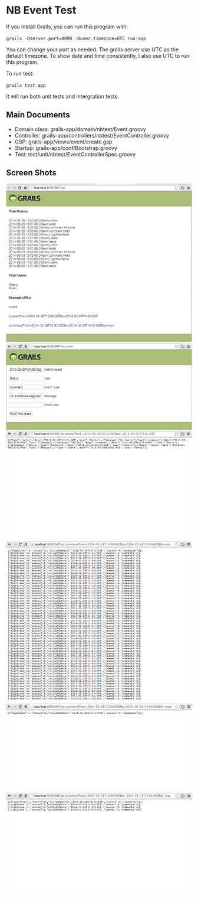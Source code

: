 # NB Event Test
If you install Grails, you can run this program with:

`grails -Dserver.port=8090 -Duser.timezone=UTC run-app`

You can change your port as needed. The grails server use UTC as the default timezone. To show date and time consistently, I also use UTC to run this program.

To run test:

`grails test-app`

It will run both unit tests and intergration tests.

## Main Documents
- Domain class: grails-app/domain/nbtest/Event.groovy
- Controller: grails-app/controllers/nbtest/EventController.groovy
- GSP: grails-app/views/event/create.gsp
- Startup: grails-app/conf/Bootstrap.groovy
- Test: test/unit/nbtest/EventControllerSpec.groovy

## Screen Shots
![Alt text](/screenShots/index.png?raw=true "Optional Title")
![Alt text](/screenShots/event.png?raw=true "Optional Title")
![Alt text](/screenShots/events.png?raw=true "Optional Title")
![Alt text](/screenShots/summaryByminute.png?raw=true "Optional Title")
![Alt text](/screenShots/summaryByHour.png?raw=true "Optional Title")
![Alt text](/screenShots/summaryByDay.png?raw=true "Optional Title")
